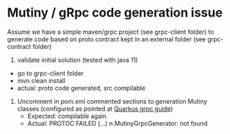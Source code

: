 # Mutiny / gRpc code generation issue

Assume we have a simple maven/grpc project (see grpc-client folder) to generate code based on proto contract kept in an external folder (see grpc-contract folder)
1. validate initial solution (tested with java 11)
  - go to grpc-client folder
  - mvn clean install
  - actual: proto code generated, src compilable
1. Uncomment in pom.xml commented sections to generation Mutiny classes (configured as pointed at [Quarkus grpc guide](https://quarkus.io/guides/grpc-getting-started#generating-java-files-from-proto-with-protobuf-maven-plugin))
   - Expected: compilable again
   - Actual: PROTOC FAILED (...) n.MutinyGrpcGenerator: not found

